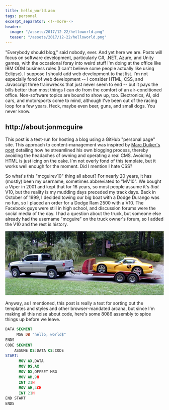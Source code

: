 ```yaml
---
title: hello_world.asm
tags: personal
excerpt_separator: <!--more-->
header:
  image: "/assets/2017/12-22/helloworld.png"
  teaser: "/assets/2017/12-22/helloworld.png"
---
```



"Everybody should blog," said nobody, ever. And yet here we are. Posts will focus on software development, particularly C#, .NET, Azure, and Unity games, with the occasional foray into weird stuff I'm doing at the office like IBM ODM business rules (I can't believe some people actually like using Eclipse). I suppose I should add web development to that list. I'm not especially fond of web development -- I consider HTML, CSS, and Javascript three trainwrecks that just never seem to end -- but it pays the bills better than most things I can do from the comfort of an air-conditioned office. Non-software topics are bound to show up, too. Electronics, AI, old cars, and motorsports come to mind, although I've been out of the racing loop for a few years. Heck, maybe even beer, guns, and small dogs. You never know.

<!--more-->

## http:<i></i>//about:jonmcguire

This post is a test-run for hosting a blog using a GitHub "personal page" site. This approach to content-management was inspired by [Marc Duiker's post](https://blog.marcduiker.nl/2015/10/06/moving-my-blog-i-love-github-and-markdown.html) detailing how he streamlined his own blogging process, thereby avoiding the headaches of owning and operating a real CMS. Avoiding HTML is just icing on the cake. I'm not overly fond of this template, but it works well enough for the moment. Did I mention I hate CSS?

So what's this "mcguirev10" thing all about? For nearly 20 years, it has (mostly) been my username, sometimes abbreviated to "MV10". We bought a Viper in 2001 and kept that for 16 years, so most people assume it's *that* V10, but the reality is my mudding days preceded my track days. Back in October of 1999, I decided towing our big boat with a Dodge Durango was no fun, so I placed an order for a Dodge Ram 2500 with a V10. The Facebook guys were still in high school, and discussion forums were the social media of the day. I had a question about the truck, but someone else already had the username "mcguire" on the truck owner's forum, so I added the V10 and the rest is history.

![going racing](/assets/2017/12-22/goneracing.jpg)

Anyway, as I mentioned, this post is really a test for sorting out the templates and styles and other browser-mandated arcana, but since I'm making all this noise about code, here's some 8086 assembly to spice things up before we leave.

```nasm
DATA SEGMENT
     MSG DB "hello, world$"
ENDS
CODE SEGMENT  
    ASSUME DS:DATA CS:CODE
START:
      MOV AX,DATA
      MOV DS,AX
      MOV DX,OFFSET MSG       
      MOV AH,9H
      INT 21H
      MOV AH,4CH
      INT 21H      
END START
ENDS
```
